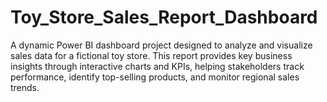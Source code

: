 # Toy_Store_Sales_Report_Dashboard
A dynamic Power BI dashboard project designed to analyze and visualize sales data for a fictional toy store. This report provides key business insights through interactive charts and KPIs, helping stakeholders track performance, identify top-selling products, and monitor regional sales trends.

